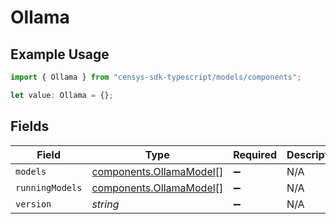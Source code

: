 # Ollama

## Example Usage

```typescript
import { Ollama } from "censys-sdk-typescript/models/components";

let value: Ollama = {};
```

## Fields

| Field                                                              | Type                                                               | Required                                                           | Description                                                        |
| ------------------------------------------------------------------ | ------------------------------------------------------------------ | ------------------------------------------------------------------ | ------------------------------------------------------------------ |
| `models`                                                           | [components.OllamaModel](../../models/components/ollamamodel.md)[] | :heavy_minus_sign:                                                 | N/A                                                                |
| `runningModels`                                                    | [components.OllamaModel](../../models/components/ollamamodel.md)[] | :heavy_minus_sign:                                                 | N/A                                                                |
| `version`                                                          | *string*                                                           | :heavy_minus_sign:                                                 | N/A                                                                |
